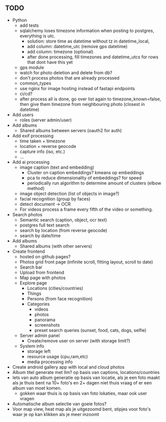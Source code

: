 ## TODO

* Python
    * add tests
    * sqlalchemy loses timezone information when posting to postgres, everything is utc.
      * solution: store time as datetime without tz in datetime_local, 
      * add column: datetime_utc (remove gps datetime)
      * add column: timezone (optional)
      * after done processing, fill timezones and datetime_utcs for rows that dont have this yet
    * gps module
    * watch for photo deletion and delete from db?
    * don't process photos that are already processed
    * common_types
    * use nginx for image hosting instead of fastapi endpoints
    * ci/cd?
    * after process all is done, go over list again to timezone_known=false, then give them timezone from neighbouring
      photo (closest in datetime)
* Add users
    * roles (server admin/user)
* Add albums
    * Shared albums between servers (oauth2 for auth)
* Add exif processing
    * time taken + timezone
    * location + reverse geocode
    * capture info (iso, etc.)
    * ...
* Add ai processing
    * image caption (text and embedding)
        * Cluster on caption embeddings? kmeans op embeddings
        * pca to reduce dimensionality of embeddings? for speed
        * periodically run algorithm to determine amount of clusters (elbow method)
    * image object detection (list of objects in image?)
    * facial recognition (group by faces)
    * detect document -> OCR
    * For videos process a frame every fifth of the video or something.
* Search photos
    * Semantic search (caption, object, ocr text)
    * postgres full text search
    * search by location (from reverse geocode)
    * search by date/time
* Add albums
    * Shared albums (with other servers)
* Create frontend
    * hosted on github pages?
    * Photos grid front page (infinite scroll, fitting layout, scroll to date)
    * Search bar
    * Upload from frontend
    * Map page with photos
    * Explore page
        * Locations (cities/countries)
        * Things
        * Persons (from face recognition)
        * Categories
            * videos
            * photos
            * panorama
            * screenshots
            * preset search queries (sunset, food, cats, dogs, selfie)
    * Server admin panel
        * Create/remove user on server (with storage limit?)
    * System info
        * storage left
        * resource usage (cpu,ram,etc)
        * media processing info
* Create android gallery app with local and cloud photos
* Album titel generate met llm? op basis van captions, locations/countries
* Iets van auto album generatie op basis van locatie, als je een foto maakt als je thuis bent na 10+ foto's en 2+ dagen niet thuis vraag of er een album van moet komen.
  * gokken waar thuis is op basis van foto lokaties, maar ook user vragen
* Automatische album selectie van goeie fotos?
* Voor map view, heat map als je uitgezoomd bent, stipjes voor foto's waar je op kan klikken als je meer inzoomt